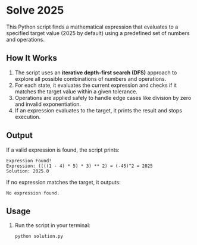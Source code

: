 # Solve 2025

This Python script finds a mathematical expression that evaluates to a specified target value (2025 by default) using a predefined set of numbers and operations.


## How It Works
1. The script uses an **iterative depth-first search (DFS)** approach to explore all possible combinations of numbers and operations.
2. For each state, it evaluates the current expression and checks if it matches the target value within a given tolerance.
3. Operations are applied safely to handle edge cases like division by zero and invalid exponentiation.
4. If an expression evaluates to the target, it prints the result and stops execution.

## Output
If a valid expression is found, the script prints:
```
Expression Found!
Expression: ((((1 - 4) * 5) * 3) ** 2) = (-45)^2 = 2025
Solution: 2025.0
```
If no expression matches the target, it outputs:
```
No expression found.
```

## Usage
1. Run the script in your terminal:
   ```bash
   python solution.py
   ```
